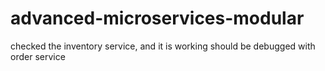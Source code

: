 # advanced-microservices-modular
checked the inventory service, and it is working
should be debugged with order service

